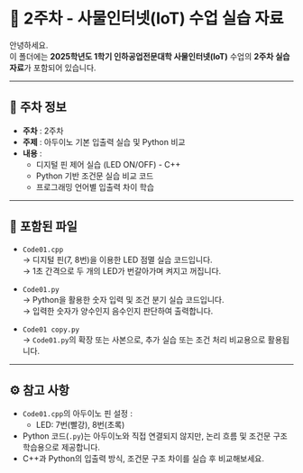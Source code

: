 # 📘 2주차 - 사물인터넷(IoT) 수업 실습 자료

안녕하세요.  
이 폴더에는 **2025학년도 1학기 인하공업전문대학 사물인터넷(IoT)** 수업의 **2주차 실습 자료**가 포함되어 있습니다.

---

## 📅 주차 정보

- **주차** : 2주차  
- **주제** : 아두이노 기본 입출력 실습 및 Python 비교  
- **내용** :
  - 디지털 핀 제어 실습 (LED ON/OFF) - C++
  - Python 기반 조건문 실습 비교 코드
  - 프로그래밍 언어별 입출력 차이 학습

---

## 📂 포함된 파일

- `Code01.cpp`  
  → 디지털 핀(7, 8번)을 이용한 LED 점멸 실습 코드입니다.  
  → 1초 간격으로 두 개의 LED가 번갈아가며 켜지고 꺼집니다.

- `Code01.py`  
  → Python을 활용한 숫자 입력 및 조건 분기 실습 코드입니다.  
  → 입력한 숫자가 양수인지 음수인지 판단하여 출력합니다.

- `Code01 copy.py`  
  → `Code01.py`의 확장 또는 사본으로, 추가 실습 또는 조건 처리 비교용으로 활용됩니다.

---

## ⚙️ 참고 사항

- `Code01.cpp`의 아두이노 핀 설정 :
  - LED: 7번(빨강), 8번(초록)
- Python 코드(`.py`)는 아두이노와 직접 연결되지 않지만, 논리 흐름 및 조건문 구조 학습용으로 제공합니다.
- C++과 Python의 입출력 방식, 조건문 구조 차이를 실습 후 비교해보세요.
